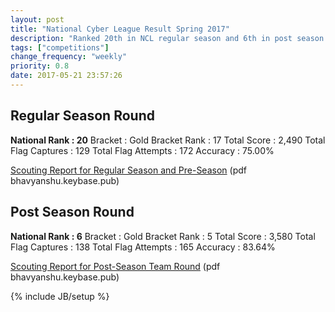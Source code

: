 ```yaml
---
layout: post
title: "National Cyber League Result Spring 2017"
description: "Ranked 20th in NCL regular season and 6th in post season. Check out my scouting reports."
tags: ["competitions"]
change_frequency: "weekly"
priority: 0.8
date: 2017-05-21 23:57:26
---
```


## Regular Season Round

**National Rank : 20**
Bracket : Gold
Bracket Rank : 17
Total Score : 2,490
Total Flag Captures : 129
Total Flag Attempts : 172
Accuracy : 75.00%

[Scouting Report for Regular Season and Pre-Season](https://keybase.pub/bhavyanshu/files/Bhavyanshu%20Parasher%20-%20Scouting%20Report.pdf) (pdf bhavyanshu.keybase.pub)


## Post Season Round

**National Rank : 6**
Bracket : Gold
Bracket Rank : 5
Total Score : 3,580
Total Flag Captures : 138
Total Flag Attempts : 165
Accuracy : 83.64%

[Scouting Report for Post-Season Team Round](https://keybase.pub/bhavyanshu/files/XSS(Cross%20Site%20Security)%20-%20Scouting%20Report.pdf) (pdf bhavyanshu.keybase.pub)

{% include JB/setup %}
